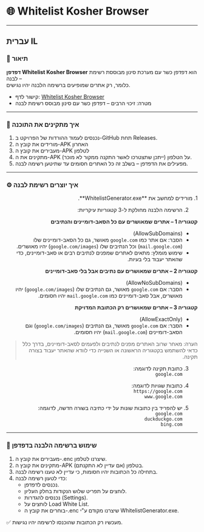 # 🌐 Whitelist Kosher Browser  

---

## עברית IL

### 📖 תיאור
**דפדפן Whitelist Kosher Browser** הוא דפדפן כשר עם מערכת סינון מבוססת רשימת לבנה –  
כלומר, רק אתרים שמופיעים ברשימה הלבנה יהיו נגישים.  

- קישור לדף: [Whitelist Kosher Browser](https://github.com/JackKahunaLaguna25/WhitelistKosherBrowser/)  
- מטרה: זיכוי הרבים – דפדפן כשר עם סינון מבוסס רשימת לבנה  

---

### 💾 איך מתקינים את התוכנה
1. נכנסים לעמוד ההורדות של הפרויקט ב-GitHub תחת Releases.  
2. מורידים את קובץ ה-APK האחרון
3. מעבירים את קובץ ה-APK לטלפון
4. מתקינים את ה-APK על הטלפון (ייתכן שתצטרכו לאשר התקנה ממקור לא מוכר).  
5. מפעילים את הדפדפן – בשלב זה כל האתרים חסומים עד שתיטען רשימה לבנה.  

---
   
### ⚙️ איך יוצרים רשימת לבנה

<div dir="rtl">
1. מורידים למחשב את **WhitelistGenerator.exe**.  

2. הרשימה הלבנה מחולקת ל-3 קטגוריות עיקריות:

**קטגוריה 1 – אתרים שמאושרים עם כל הסאב-דומיינים והנתיבים**  
- (AllowSubDomains)  
- הסבר: אם אתר כמו `google.com` מאושר, גם כל הסאב-דומיינים שלו (`mail.google.com`) וכל הנתיבים שלו (`google.com/images`) יהיו מאושרים.  
- שימוש מומלץ: מתאים לאתרים שמפנים לנתיבים רבים או סאב-דומיינים, כדי שהאתר יעבוד בלי בעיות.

**קטגוריה 2 – אתרים שמאושרים עם נתיבים אבל בלי סאב-דומיינים**  
- (AllowNoSubDomains)  
- הסבר: אם `google.com` מאושר, גם הנתיבים שלו (`google.com/images`) יהיו מאושרים, אבל סאב-דומיינים כמו `mail.google.com` יהיו חסומים.

**קטגוריה 3 – אתרים שמאושרים רק הכתובת המדויקת**  
- (AllowExactOnly)  
- הסבר: אם `google.com` מאושר, גם הנתיבים (`google.com/images`) וגם הסאב-דומיינים (`mail.google.com`) יהיו חסומים.  

> הערה: מאחר שרוב האתרים מפנים לנתיבים ולפעמים לסאב-דומיינים, בדרך כלל כדאי להשתמש בקטגוריה הראשונה או השנייה כדי לוודא שהאתר יעבוד בצורה תקינה.

3. כתובת תקינה לדוגמה:  
`google.com`

4. כתובות שגויות לדוגמה:  
`https://google.com`  
`www.google.com`

5. יש להפריד בין כתובות שונות על ידי כתיבה בשורה חדשה, לדוגמה:  
`google.com`  
`duckduckgo.com`  
`bing.com`
</div>

---

### 📱 שימוש ברשימה הלבנה בדפדפן
1. מעבירים את קובץ ה-.enc שיצרנו לטלפון.  
2. מתקינים את קובץ ה-APK בטלפון (אם עדיין לא התקנתם).  
3. בתחילה כל הכתובות יהיו חסומות, כי עדיין לא טענו רשימה לבנה.  
4. כדי לטעון רשימה לבנה:  
   - נכנסים לדפדפן.  
   - לוחצים על תפריט שלוש הנקודות בחלק העליון.  
   - נכנסים להגדרות (Settings).  
   - לוחצים על Load White List.  
   - בוחרים את קובץ ה-.enc שיצרנו מקודם ע"י WhitelistGenerator.exe.  

✅ מעכשיו רק הכתובות שהוכנסו לרשימה יהיו נגישות.
